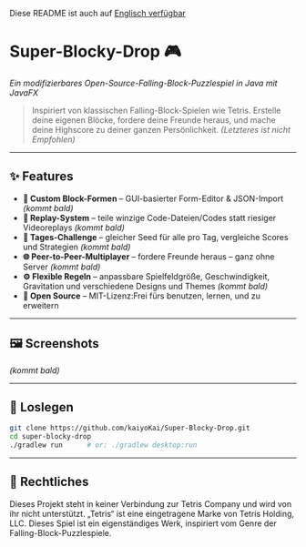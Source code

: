 Diese README ist auch auf [Englisch verfügbar](README.md)

# Super-Blocky-Drop 🎮

*Ein modifizierbares Open-Source-Falling-Block-Puzzlespiel in Java mit JavaFX*

> Inspiriert von klassischen Falling-Block-Spielen wie Tetris.
> Erstelle deine eigenen Blöcke, fordere deine Freunde heraus, und mache deine Highscore zu deiner ganzen Persönlichkeit.
> *(Letzteres ist nicht Empfohlen)*

---

## ✨ Features

* **🧱 Custom Block-Formen** – GUI-basierter Form-Editor & JSON-Import *(kommt bald)*
* **🔁 Replay-System** – teile winzige Code-Dateien/Codes statt riesiger Videoreplays *(kommt bald)*
* **📅 Tages-Challenge** – gleicher Seed für alle pro Tag, vergleiche Scores und Strategien *(kommt bald)*
* **🌐 Peer-to-Peer-Multiplayer** – fordere Freunde heraus – ganz ohne Server *(kommt bald)*
* **⚙️ Flexible Regeln** – anpassbare Spielfeldgröße, Geschwindigkeit, Gravitation und verschiedene Designs und Themes *(kommt bald)*
* **🪪 Open Source** – MIT-Lizenz:Frei fürs benutzen, lernen, und zu erweitern

---

## 🖼️ Screenshots

*(kommt bald)*

---

## 🚀 Loslegen

```bash
git clone https://github.com/kaiyoKai/Super-Blocky-Drop.git
cd super-blocky-drop
./gradlew run      # or: ./gradlew desktop:run
```

---

## 📜 Rechtliches

Dieses Projekt steht in keiner Verbindung zur Tetris Company und wird von ihr nicht unterstützt.
„Tetris“ ist eine eingetragene Marke von Tetris Holding, LLC.
Dieses Spiel ist ein eigenständiges Werk, inspiriert vom Genre der Falling-Block-Puzzlespiele.

